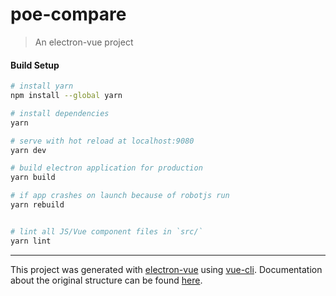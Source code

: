 # poe-compare

> An electron-vue project

#### Build Setup

``` bash
# install yarn
npm install --global yarn

# install dependencies
yarn

# serve with hot reload at localhost:9080
yarn dev

# build electron application for production
yarn build

# if app crashes on launch because of robotjs run
yarn rebuild


# lint all JS/Vue component files in `src/`
yarn lint

```

---

This project was generated with [electron-vue](https://github.com/SimulatedGREG/electron-vue) using [vue-cli](https://github.com/vuejs/vue-cli). Documentation about the original structure can be found [here](https://simulatedgreg.gitbooks.io/electron-vue/content/index.html).
